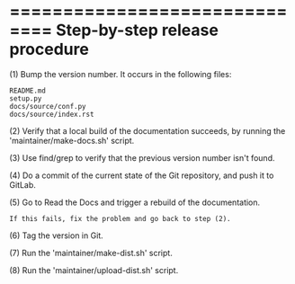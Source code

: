 ==============================
Step-by-step release procedure
==============================

(1) Bump the version number. It occurs in the following files:

    README.md
    setup.py
    docs/source/conf.py
    docs/source/index.rst

(2) Verify that a local build of the documentation succeeds, by running the 'maintainer/make-docs.sh' script.

(3) Use find/grep to verify that the previous version number isn't found.

(4) Do a commit of the current state of the Git repository, and push it to GitLab.

(5) Go to Read the Docs and trigger a rebuild of the documentation.

    If this fails, fix the problem and go back to step (2).

(6) Tag the version in Git.

(7) Run the 'maintainer/make-dist.sh' script.

(8) Run the 'maintainer/upload-dist.sh' script.
